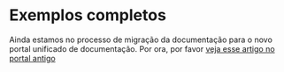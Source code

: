 ﻿# Exemplos completos

Ainda estamos no processo de migração da documentação para o novo portal unificado de documentação. Por ora, por favor
[veja esse artigo no portal antigo](https://webpki.lacunasoftware.com/#/Documentation#improved-examples)
